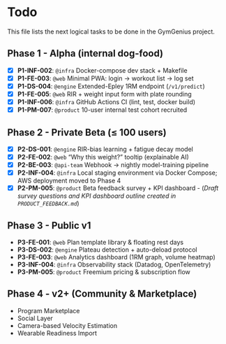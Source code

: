 # Todo

This file lists the next logical tasks to be done in the GymGenius project.

## Phase 1 - Alpha (internal dog-food)

- [x] **P1-INF-002**: `@infra` Docker-compose dev stack + Makefile
- [x] **P1-FE-003**: `@web` Minimal PWA: login → workout list → log set
- [x] **P1-DS-004**: `@engine` Extended-Epley 1RM endpoint (`/v1/predict`)
- [x] **P1-FE-005**: `@web` RIR + weight input form with plate rounding
- [x] **P1-INF-006**: `@infra` GitHub Actions CI (lint, test, docker build)
- [x] **P1-PM-007**: `@product` 10-user internal test cohort recruited

## Phase 2 - Private Beta (≤ 100 users)

- [x] **P2-DS-001**: `@engine` RIR-bias learning + fatigue decay model
- [x] **P2-FE-002**: `@web` “Why this weight?” tooltip (explainable AI)
- [x] **P2-BE-003**: `@api-team` Webhook → nightly model-training pipeline
- [x] **P2-INF-004**: `@infra` Local staging environment via Docker Compose; AWS deployment moved to Phase 4
- [x] **P2-PM-005**: `@product` Beta feedback survey + KPI dashboard - (_Draft survey questions and KPI dashboard outline created in `PRODUCT_FEEDBACK.md`_)

## Phase 3 - Public v1

- **P3-FE-001**: `@web` Plan template library & floating rest days
- **P3-DS-002**: `@engine` Plateau detection + auto-deload protocol
- **P3-FE-003**: `@web` Analytics dashboard (1RM graph, volume heatmap)
- **P3-INF-004**: `@infra` Observability stack (Datadog, OpenTelemetry)
- **P3-PM-005**: `@product` Freemium pricing & subscription flow

## Phase 4 - v2+ (Community & Marketplace)

- Program Marketplace
- Social Layer
- Camera-based Velocity Estimation
- Wearable Readiness Import
